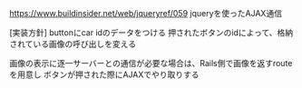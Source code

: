 https://www.buildinsider.net/web/jqueryref/059
jqueryを使ったAJAX通信

[実装方針]
buttonにcar idのデータをつける
押されたボタンのidによって、格納されている画像の呼び出しを変える

画像の表示に逐一サーバーとの通信が必要な場合は、Rails側で画像を返すrouteを用意し
ボタンが押された際にAJAXでやり取りする
